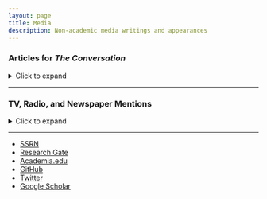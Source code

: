 ```yaml
---
layout: page
title: Media
description: Non-academic media writings and appearances
---
```


### Articles for <i>The Conversation</i>
<details>
<summary>Click to expand</summary>

#### [Relief or Stimulus: What’s the Difference, and What It Means for Biden’s $1.9 trillion Coronavirus Package](https://theconversation.com/relief-or-stimulus-whats-the-difference-and-what-it-means-for-bidens-1-9-trillion-coronavirus-package-155012)
Published February 24, 2021
<br />

#### [Will It Be a 'V' or a 'K'?  The Many Shapes of Recessions and Recoveries](https://theconversation.com/will-it-be-a-v-or-a-k-the-many-shapes-of-recessions-and-recoveries-147727)
Published October 13, 2020
<br />

#### [Brexit Could Spell the End of Globalization, and the Global Prosperity That Came With It](https://theconversation.com/brexit-could-spell-the-end-of-globalization-and-the-global-prosperity-that-came-with-it-128280)
Published January 13, 2020
<br />

#### [How Congress Lost Power Over Trade Deals – and Why Some Lawmakers Want It Back](https://theconversation.com/how-congress-lost-power-over-trade-deals-and-why-some-lawmakers-want-it-back-119282)
Published July 13, 2018
<br />

#### [4 Charts Showing Why Putting Tariffs On Your Friends is a Bad Idea](https://theconversation.com/4-charts-showing-why-putting-tariffs-on-your-friends-is-a-bad-idea-97582)
Published June 6, 2018
<br />

#### [George W. Bush Tried Steel Tariffs. It Didn’t Work](https://theconversation.com/george-w-bush-tried-steel-tariffs-it-didnt-work-92904)
Published April 4, 2018
<br />

#### [Trump’s $60 Billion in China Tariffs Will Create More Problems Than They Solve](https://theconversation.com/trumps-60-billion-in-china-tariffs-will-create-more-problems-than-they-solve-93897)
Published March 23, 2018
<br />

#### [For Richer or Poorer: 4 Economists Ponder What 2018 Has in Store](https://theconversation.com/for-richer-or-poorer-4-economists-ponder-what-2018-has-in-store-89114)
Published January 3, 2018
<br />

#### [Why Trump’s threat to slap tariffs on foreign steel is a bad idea](https://theconversation.com/why-trumps-threat-to-slap-tariffs-on-foreign-steel-is-a-bad-idea-80847)
Published July 17, 2017
<br />

</details>

---

### TV, Radio, and Newspaper Mentions

<details>
<summary>Click to expand</summary>

#### [UofSC professor speaks on gas prices in the Midlands](https://www.abccolumbia.com/2021/11/11/uofsc-professor-speaks-on-gas-prices-in-the-midlands/?utm_term=Autofeed&utm_medium=Social&utm_source=Facebook#Echobox=1636678509)
ABC Columbia (Columbia, SC), November 11, 2021

#### [Social Security to increase by 5.9%, largest boost since 1982](https://www.wltx.com/article/money/social-security-increase-5-point-nine-percent/101-6549a257-1e5d-4f11-812e-1f7601662a8a)
WLTX News 19 (Columbia, SC), October 14, 2021

#### [Many in SC will be on the hook to repay student debt as COVID relief nears end](https://www.postandcourier.com/business/many-in-sc-will-be-on-the-hook-to-repay-student-debt-as-covid-relief/article_83e41700-c87a-11eb-92e4-e3db977c70b7.html)
The Post and Courier (Charleston, SC), June 13, 2021

#### [Many could receive stimulus payment by the end of March](https://www.wltx.com/article/money/many-expected-to-receive-stimulus-payment-by-end-of-march/101-e0619818-0989-44c7-86da-31b7a4c0bfbc)
WLTX TV (Columbia, SC), March 11, 2021

#### [As Virus Raged, China Snapped Up Luxury Cars Made in America](https://www.bloomberg.com/news/features/2020-05-22/as-virus-raged-china-snapped-up-luxury-cars-made-in-america)
Bloomberg, May 22, 2020

#### [Midlands residents receive first wave of stimulus checks](https://www.wistv.com/2020/04/15/midlands-residents-receive-first-wave-stimulus-checks/)
WIS TV (Columbia, SC), April 15, 2020

#### [Tariffs slow SC manufacturing investment, putting projects on ‘long pause’ ](https://www.postandcourier.com/business/tariffs-slow-sc-manufacturing-investment-putting-projects-on-long-pause/article_c9a8a456-7b0e-11e9-b4a0-5ff908f552b9.html)
The (Charleston, SC) Post and Courier, June 15, 2019

#### [Midlands soybean farmers take major hit to bottom line thanks to Chinese tariffs](https://www.wistv.com/story/38686412/midlands-soybean-farmers-take-major-hit-to-bottom-line-thanks-to-chinese-tariffs/)
WIS TV (Columbia, SC), July 19, 2018

#### [Not Possible to Win a Trade War: No Winners in US Trade Tariffs](https://www.abc.net.au/news/programs/the-world/2018-03-07/not-possible-to-win-a-trade-war:-no-winners-in-us/9526170)
ABC News (Australia), March 7, 2018

</details>

---

<div class="navbar">
  <div class="navbar-inner">
      <ul class="nav">
          <li><a href="https://papers.ssrn.com/sol3/cf_dev/AbsByAuth.cfm?per_id=1729950">SSRN</a></li>
          <li><a href="https://www.researchgate.net/profile/William-Hauk">Research Gate</a></li>
          <li><a href="https://sc.academia.edu/WilliamHauk">Academia.edu</a></li>
          <li><a href="https://github.com/BillHauk">GitHub</a></li>
          <li><a href="https://twitter.com/HaukBill">Twitter</a></li>
          <li><a href="https://scholar.google.com/citations?user=B744wv0AAAAJ&hl=en&oi=ao">Google Scholar</a></li>
      </ul>
  </div>
</div>
